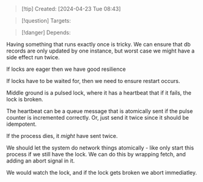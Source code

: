 
>[!tip] Created: [2024-04-23 Tue 08:43]

>[!question] Targets: 

>[!danger] Depends: 

Having something that runs exactly once is tricky.  We can ensure that db records are only updated by one instance, but worst case we might have a side effect run twice.

If locks are eager then we have good resilience

If locks have to be waited for, then we need to ensure restart occurs.

Middle ground is a pulsed lock, where it has a heartbeat that if it fails, the lock is broken.

The heartbeat can be a queue message that is atomically sent if the pulse counter is incremented correctly.  Or, just send it twice since it should be idempotent.

If the process dies, it *might* have sent twice.

We should let the system do network things atomically - like only start this process if we still have the lock.  We can do this by wrapping fetch, and adding an abort signal in it.

We would watch the lock, and if the lock gets broken we abort immediatley.